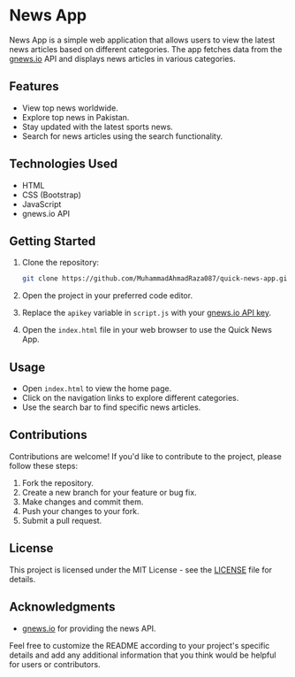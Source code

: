 # News App

News App is a simple web application that allows users to view the latest news articles based on different categories. The app fetches data from the [gnews.io](https://gnews.io) API and displays news articles in various categories.

## Features

- View top news worldwide.
- Explore top news in Pakistan.
- Stay updated with the latest sports news.
- Search for news articles using the search functionality.

## Technologies Used

- HTML
- CSS (Bootstrap)
- JavaScript
- gnews.io API

## Getting Started

1. Clone the repository:

   ```bash
   git clone https://github.com/MuhammadAhmadRaza087/quick-news-app.git
   ```

2. Open the project in your preferred code editor.

3. Replace the `apikey` variable in `script.js` with your [gnews.io API key](https://gnews.io/docs/v4#authentication).

4. Open the `index.html` file in your web browser to use the Quick News App.

## Usage

- Open `index.html` to view the home page.
- Click on the navigation links to explore different categories.
- Use the search bar to find specific news articles.

## Contributions

Contributions are welcome! If you'd like to contribute to the project, please follow these steps:

1. Fork the repository.
2. Create a new branch for your feature or bug fix.
3. Make changes and commit them.
4. Push your changes to your fork.
5. Submit a pull request.

## License

This project is licensed under the MIT License - see the [LICENSE](LICENSE) file for details.

## Acknowledgments

- [gnews.io](https://gnews.io) for providing the news API.

Feel free to customize the README according to your project's specific details and add any additional information that you think would be helpful for users or contributors.
